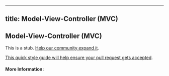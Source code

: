  ---
 title: Model-View-Controller (MVC)
 ---
 ## Model-View-Controller (MVC)
 
 This is a stub. <a href='https://github.com/freecodecamp/guides/tree/master/src/pages/software-engineering/orthogonality/index.md' target='_blank' rel='nofollow'>Help our community expand it</a>.
 
 <a href='https://github.com/freecodecamp/guides/blob/master/README.md' target='_blank' rel='nofollow'>This quick style guide will help ensure your pull request gets accepted</a>.
 
 <!-- The article goes here, in GitHub-flavored Markdown. Feel free to add YouTube videos, images, and CodePen/JSBin embeds  -->
 
 #### More Information:
 <!-- Please add any articles you think might be helpful to read before writing the article -->